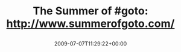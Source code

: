 ---
retweeted: false
source: <a href="http://twitter.com" rel="nofollow">Twitter Web Client</a>
entities:
  hashtags:
  - text: goto
    indices:
    - '14'
    - '19'
  symbols: []
  user_mentions: []
  urls: []
display_text_range:
- '0'
- '49'
favorite_count: '0'
id_str: '2512631870'
truncated: false
retweet_count: '0'
id: '2512631870'
created_at: Tue Jul 07 11:29:22 +0000 2009
favorited: false
full_text: 'The Summer of #goto: http://www.summerofgoto.com/'
lang: en
tags:
- goto
- pesos/twitter
date: '2009-07-07T11:29:22+00:00'
src: https://twitter.com/bascht/status/2512631870
original_url: https://twitter.com/bascht/status/2512631870
type: twitter_tweet
text: 'The Summer of #goto: http://www.summerofgoto.com/'
title: 'The Summer of #goto: http://www.summerofgoto.com/

  '

---